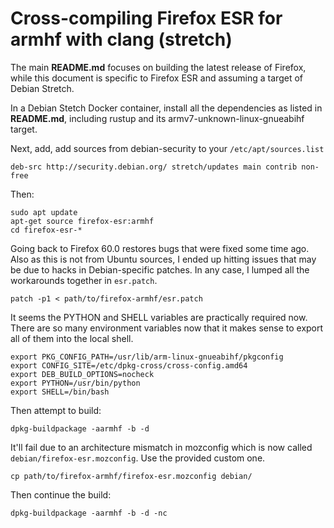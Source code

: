 # Cross-compiling Firefox ESR for armhf with clang (stretch)

The main **README.md** focuses on building the latest release of
Firefox, while this document is specific to Firefox ESR and assuming
a target of Debian Stretch.

In a Debian Stetch Docker container, install all the dependencies
as listed in **README.md**, including rustup and its armv7-unknown-linux-gnueabihf target.

Next, add, add sources from debian-security to your `/etc/apt/sources.list`

    deb-src http://security.debian.org/ stretch/updates main contrib non-free

Then:

    sudo apt update
    apt-get source firefox-esr:armhf
    cd firefox-esr-*

Going back to Firefox 60.0 restores bugs that were fixed some time ago.
Also as this is not from Ubuntu sources, I ended up hitting
issues that may be due to hacks in Debian-specific patches. In any case,
I lumped all the workarounds together in `esr.patch`.

    patch -p1 < path/to/firefox-armhf/esr.patch

It seems the PYTHON and SHELL variables are practically required now.
There are so many environment variables now that it makes
sense to export all of them into the local shell.

    export PKG_CONFIG_PATH=/usr/lib/arm-linux-gnueabihf/pkgconfig
    export CONFIG_SITE=/etc/dpkg-cross/cross-config.amd64
    export DEB_BUILD_OPTIONS=nocheck
    export PYTHON=/usr/bin/python
    export SHELL=/bin/bash

Then attempt to build:

    dpkg-buildpackage -aarmhf -b -d

It'll fail due to an architecture mismatch in mozconfig which
is now called `debian/firefox-esr.mozconfig`. Use the provided
custom one.

    cp path/to/firefox-armhf/firefox-esr.mozconfig debian/

Then continue the build:

    dpkg-buildpackage -aarmhf -b -d -nc
